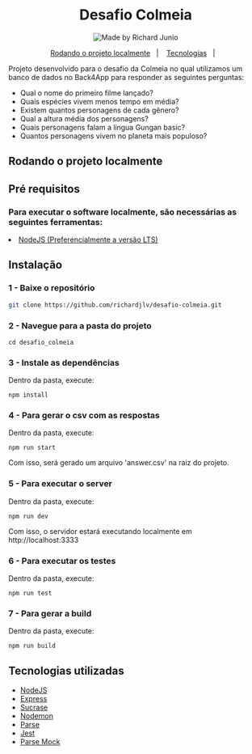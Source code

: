 <h1 align="center">Desafio Colmeia</h1>

<p align="center">
    <img alt="Made by Richard Junio" src="https://img.shields.io/badge/made%20by-Richard_Junio-CD2E75">
</p>
<p align="center">
  <a href="#rodando-o-projeto-localmente">Rodando o projeto localmente</a>&nbsp;&nbsp;&nbsp;|&nbsp;&nbsp;&nbsp;
  <a href="#tecnologias-utilizadas">Tecnologias</a>&nbsp;&nbsp;&nbsp;|&nbsp;&nbsp;&nbsp;
</p>

Projeto desenvolvido para o desafio da Colmeia no qual utilizamos um banco de dados no Back4App para responder as seguintes perguntas:

* Qual o nome do primeiro filme lançado?
* Quais espécies vivem menos tempo em média?
* Existem quantos personagens de cada gênero?
* Qual a altura média dos personagens?
* Quais personagens falam a língua Gungan basic?
* Quantos personagens vivem no planeta mais populoso?


## Rodando o projeto localmente

## Pré requisitos

### Para executar o software localmente, são necessárias as seguintes ferramentas:

<li>
<a href="https://nodejs.org/en/download/">NodeJS (Preferencialmente a versão LTS)</a>
</li>

## Instalação

### 1 - Baixe o repositório

```bash
git clone https://github.com/richardjlv/desafio-colmeia.git
```

### 2 - Navegue para a pasta do projeto

```
cd desafio_colmeia
```

### 3 - Instale as dependências

Dentro da pasta, execute:

```
npm install
```

### 4 - Para gerar o csv com as respostas

Dentro da pasta, execute:
```
npm run start
``` 
Com isso, será gerado um arquivo 'answer.csv' na raiz do projeto.

### 5 - Para executar o server

Dentro da pasta, execute:
```
npm run dev
```
Com isso, o servidor estará executando localmente em http://localhost:3333

### 6 - Para executar os testes

Dentro da pasta, execute:

```
npm run test
```

### 7 - Para gerar a build

Dentro da pasta, execute:

```
npm run build
```

## Tecnologias utilizadas

- [NodeJS](https://nodejs.org/en/)
- [Express](https://expressjs.com/)
- [Sucrase](https://github.com/alangpierce/sucrase)
- [Nodemon](https://nodemon.io/)
- [Parse](https://parseplatform.org/)
- [Jest](https://jestjs.io/)
- [Parse Mock](https://github.com/Hustle/parse-mockdb)
